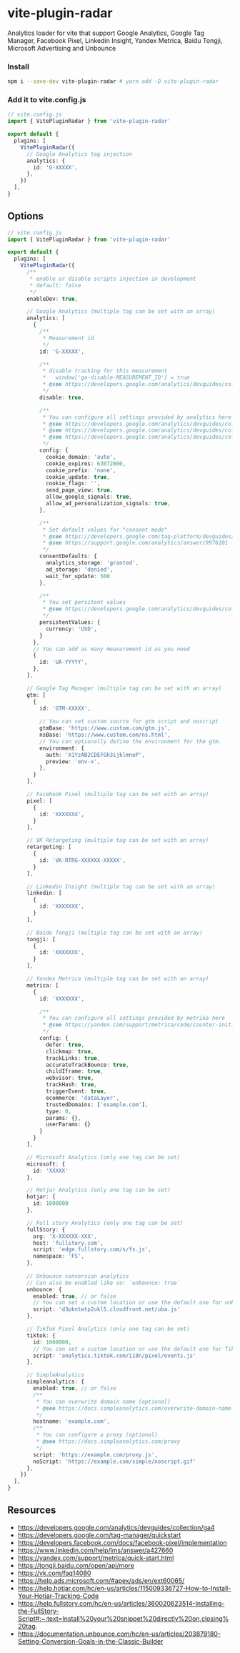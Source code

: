 # vite-plugin-radar

Analytics loader for vite that support Google Analytics, Google Tag Manager, Facebook Pixel, 
Linkedin Insight, Yandex Metrica, Baidu Tongji, Microsoft Advertising and Unbounce

### Install

```sh
npm i --save-dev vite-plugin-radar # yarn add -D vite-plugin-radar
```

### Add it to vite.config.js

```ts
// vite.config.js
import { VitePluginRadar } from 'vite-plugin-radar'

export default {
  plugins: [
    VitePluginRadar({
      // Google Analytics tag injection
      analytics: {
        id: 'G-XXXXX',
      },
    })
  ],
}
```


## Options

```ts
// vite.config.js
import { VitePluginRadar } from 'vite-plugin-radar'

export default {
  plugins: [
    VitePluginRadar({
      /**
       * enable or disable scripts injection in development
       * default: false
       */
      enableDev: true,

      // Google Analytics (multiple tag can be set with an array)
      analytics: [
        {
          /**
           * Measurement id
           */
          id: 'G-XXXXX',

          /**
           * disable tracking for this measurement 
           *   window['ga-disable-MEASUREMENT_ID'] = true
           * @see https://developers.google.com/analytics/devguides/collection/ga4/disable-analytics
           */
          disable: true,

          /**
           * You can configure all settings provided by analytics here
           * @see https://developers.google.com/analytics/devguides/collection/ga4/cookies-user-id
           * @see https://developers.google.com/analytics/devguides/collection/ga4/disable-page-view
           * @see https://developers.google.com/analytics/devguides/collection/ga4/display-features
           */
          config: {
            cookie_domain: 'auto',
            cookie_expires: 63072000,
            cookie_prefix: 'none',
            cookie_update: true,
            cookie_flags: '',
            send_page_view: true,
            allow_google_signals: true,
            allow_ad_personalization_signals: true,
          },

          /**
           * Set default values for "consent mode"
           * @see https://developers.google.com/tag-platform/devguides/consent
           * @see https://support.google.com/analytics/answer/9976101
           */
          consentDefaults: {
            analytics_storage: 'granted',
            ad_storage: 'denied',
            wait_for_update: 500
          },

          /**
           * You set persitent values
           * @see https://developers.google.com/analytics/devguides/collection/ga4/persistent-values
           */
          persistentValues: {
            currency: 'USD',
          }
        },
        // You can add as many measurement id as you need
        {
          id: 'UA-YYYYY',
        },
      ],

      // Google Tag Manager (multiple tag can be set with an array)
      gtm: [
        {
          id: 'GTM-XXXXX',
          
          // You can set custom source for gtm script and noscript
          gtmBase: 'https://www.custom.com/gtm.js',
          nsBase: 'https://www.custom.com/ns.html',
          // You can optionally define the environment for the gtm.
          environment: {
            auth: 'X1YzAB2CDEFGh3ijklmnoP',
            preview: 'env-x',
          },
        }
      ],

      // Facebook Pixel (multiple tag can be set with an array)
      pixel: [
        {
          id: 'XXXXXXX',
        }
      ],

      // VK Retargeting (multiple tag can be set with an array)
      retargeting: [
        {
          id: 'VK-RTRG-XXXXXX-XXXXX',
        }
      ],

      // Linkedin Insight (multiple tag can be set with an array)
      linkedin: [
        {
          id: 'XXXXXXX',
        }
      ],

      // Baidu Tongji (multiple tag can be set with an array)
      tongji: [
        {
          id: 'XXXXXXX',
        }
      ],

      // Yandex Metrica (multiple tag can be set with an array)
      metrica: [
        {
          id: 'XXXXXXX',

          /**
           * You can configure all settings provided by metrika here
           * @see https://yandex.com/support/metrica/code/counter-initialize.html
           */
          config: {
            defer: true,
            clickmap: true,
            trackLinks: true,
            accurateTrackBounce: true,
            childIframe: true,
            webvisor: true,
            trackHash: true,
            triggerEvent: true,
            ecommerce: 'dataLayer',
            trustedDomains: ['example.com'],
            type: 0,
            params: {},
            userParams: {}
          }
        }
      ],

      // Microsoft Analytics (only one tag can be set)
      microsoft: {
        id: 'XXXXX'
      },

      // Hotjar Analytics (only one tag can be set)
      hotjar: {
        id: 1000000
      },

      // Full story Analytics (only one tag can be set)
      fullStory: {
        org: 'X-XXXXXX-XXX',
        host: 'fullstory.com',
        script: 'edge.fullstory.com/s/fs.js',
        namespace: 'FS',
      },
        
      // Unbounce conversion analytics
      // Can also be enabled like so: `unbounce: true`
      unbounce: {
        enabled: true, // or false
        // You can set a custom location or use the default one for unbounce
        script: 'd3pkntwtp2ukl5.cloudfront.net/uba.js'
      },

      // TikTok Pixel Analytics (only one tag can be set)
      tiktok: {
        id: 1000000,
        // You can set a custom location or use the default one for TikTok
        script: 'analytics.tiktok.com/i18n/pixel/events.js'
      },

      // SimpleAnalytics
      simpleanalytics: {
        enabled: true, // or false
        /**
         * You can overwrite domain name (optional)
         * @see https://docs.simpleanalytics.com/overwrite-domain-name
         */
        hostname: 'example.com',
        /**
         * You can configure a proxy (optional)
         * @see https://docs.simpleanalytics.com/proxy
         */
        script: 'https://example.com/proxy.js',
        noScript: 'https://example.com/simple/noscript.gif'
      },
    })
  ],
}
```


## Resources

- https://developers.google.com/analytics/devguides/collection/ga4
- https://developers.google.com/tag-manager/quickstart
- https://developers.facebook.com/docs/facebook-pixel/implementation
- https://www.linkedin.com/help/lms/answer/a427660
- https://yandex.com/support/metrica/quick-start.html
- https://tongji.baidu.com/open/api/more
- https://vk.com/faq14080
- https://help.ads.microsoft.com/#apex/ads/en/ext60065/
- https://help.hotjar.com/hc/en-us/articles/115009336727-How-to-Install-Your-Hotjar-Tracking-Code
- https://help.fullstory.com/hc/en-us/articles/360020623514-Installing-the-FullStory-Script#:~:text=Install%20your%20snippet%20directly%20on,closing%20tag.
- https://documentation.unbounce.com/hc/en-us/articles/203879180-Setting-Conversion-Goals-in-the-Classic-Builder

